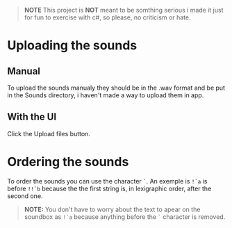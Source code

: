 > **NOTE** This project is **NOT** meant to be somthing serious i made it just for fun to exercise with c#, so please, no criticism or hate.

# Uploading the sounds
## Manual
To upload the sounds manualy they should be in the .wav format and be put in the Sounds directory, i haven't made a way to upload them in app.
## With the UI
Click the Upload files button.
# Ordering the sounds
To order the sounds you can use the character ```` ` ````. An exemple is ```` !`a ```` is before ```` !!`b ```` because the the first string is, in lexigraphic order, after the second one.
> **NOTE:**  You don't have to worry about the text to apear on the soundbox as ```` !`a ```` because anything before the ```` ` ```` character is removed.

